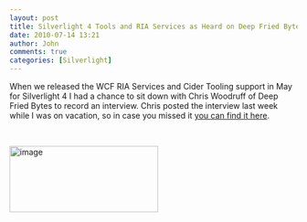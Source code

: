 ```yaml
---
layout: post
title: Silverlight 4 Tools and RIA Services as Heard on Deep Fried Bytes
date: 2010-07-14 13:21
author: John
comments: true
categories: [Silverlight]
---
```

<p>When we released the WCF RIA Services and Cider Tooling support in May for Silverlight 4 I had a chance to sit down with Chris Woodruff of Deep Fried Bytes to record an interview. Chris posted the interview last week while I was on vacation, so in case you missed it <a href="http://deepfriedbytes.com/podcast/episode-57-getting-the-details-on-recent-silverlight-4-updates-from-john-papa/">you can find it here</a>.</p>  <p>&#160;</p>  <p><a href="http://deepfriedbytes.com/podcast/episode-57-getting-the-details-on-recent-silverlight-4-updates-from-john-papa/"><img style="border-bottom: 0px; border-left: 0px; display: inline; border-top: 0px; border-right: 0px" title="image" border="0" alt="image" src="http://images.johnpapa.net/wp-content/uploads/files/media/image/WindowsLiveWriter/Silverlight4ToolsandRIAServicesasHeardon_9182/image_5.png" width="260" height="116" /></a></p>

